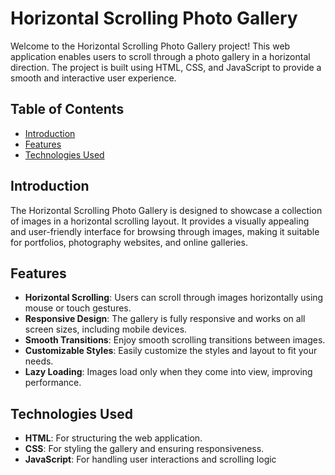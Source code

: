 # Horizontal Scrolling Photo Gallery

Welcome to the Horizontal Scrolling Photo Gallery project! This web application enables users to scroll through a photo gallery in a horizontal direction. The project is built using HTML, CSS, and JavaScript to provide a smooth and interactive user experience.

## Table of Contents

- [Introduction](#introduction)
- [Features](#features)
- [Technologies Used](#technologies-used)


## Introduction

The Horizontal Scrolling Photo Gallery is designed to showcase a collection of images in a horizontal scrolling layout. It provides a visually appealing and user-friendly interface for browsing through images, making it suitable for portfolios, photography websites, and online galleries.

## Features

- **Horizontal Scrolling**: Users can scroll through images horizontally using mouse or touch gestures.
- **Responsive Design**: The gallery is fully responsive and works on all screen sizes, including mobile devices.
- **Smooth Transitions**: Enjoy smooth scrolling transitions between images.
- **Customizable Styles**: Easily customize the styles and layout to fit your needs.
- **Lazy Loading**: Images load only when they come into view, improving performance.

## Technologies Used

- **HTML**: For structuring the web application.
- **CSS**: For styling the gallery and ensuring responsiveness.
- **JavaScript**: For handling user interactions and scrolling logic
